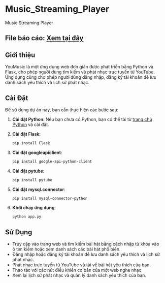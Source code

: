# Music_Streaming_Player
 Music Streaming Player

## File báo cáo: [Xem tại đây](./Filebaocao/Filebaocao_Nhom13.pdf)

## Giới thiệu

YouMusic là một ứng dụng web đơn giản được phát triển bằng Python và Flask, cho phép người dùng tìm kiếm và phát nhạc trực tuyến từ YouTube. Ứng dụng cũng cho phép người dùng đăng nhập, đăng ký tài khoản để lưu danh sách yêu thích và lịch sử phát nhạc.

 ## Cài Đặt

Để sử dụng dự án này, bạn cần thực hiện các bước sau:

1. **Cài đặt Python**: Nếu bạn chưa có Python, bạn có thể tải từ [trang chủ Python](https://www.python.org/) và cài đặt.

2. **Cài đặt Flask**:
    ```bash
    pip install Flask
    ```

3. **Cài đặt googleapiclient**:
    ```bash
    pip install google-api-python-client
    ```

4. **Cài đặt pytube**:
    ```bash
    pip install pytube
    ```

5. **Cài đặt mysql.connector**:
    ```bash
    pip install mysql-connector-python
    ```
6. **Khởi chạy ứng dụng**:

    ```bash
    python app.py
    ```

## Sử Dụng

- Truy cập vào trang web và tìm kiếm bài hát bằng cách nhập từ khóa vào ô tìm kiếm hoặc xem danh sách các bài hát phổ biến.
- Đăng nhập hoặc đăng ký tài khoản để lưu danh sách yêu thích và lịch sử phát nhạc.
- Phát nhạc trực tuyến từ YouTube và tải về bài hát yêu thích của bạn.
- Thao tác với các nút điều khiển cơ bản của một web nghe nhạc
- Xem lại lịch sử phát nhạc và quản lý danh sách yêu thích của bạn.
